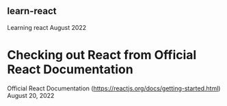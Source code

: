 ## learn-react
Learning react August 2022

# Checking out React from Official React Documentation
Official React Documentation (https://reactjs.org/docs/getting-started.html)
August 20, 2022



